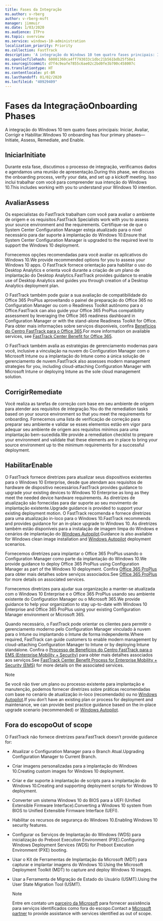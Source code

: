 ```yaml
---
title: Fases da Integração
ms.author: v-rberg
author: v-rberg-msft
manager: jimmuir
ms.date: 1/03/2020
ms.audience: ITPro
ms.topic: overview
ms.service: windows-10-administration
localization_priority: Priority
ms.collection: FastTrack
description: 'A integração do Windows 10 tem quatro fases principais: Iniciar, Avaliar, Corrigir e Habilitar.'
ms.openlocfilehash: 60001360ca4ff793033c1dbc21b561bdb25f58e1
ms.sourcegitcommit: d7f4c9eafe7855c6ae02c2bd0fe3b700c458007c
ms.translationtype: HT
ms.contentlocale: pt-BR
ms.lasthandoff: 01/02/2020
ms.locfileid: "40929409"
---
```

# <a name="onboarding-phases"></a><span data-ttu-id="1d13b-103">Fases da Integração</span><span class="sxs-lookup"><span data-stu-id="1d13b-103">Onboarding Phases</span></span>

<span data-ttu-id="1d13b-104">A integração do Windows 10 tem quatro fases principais: Iniciar, Avaliar, Corrigir e Habilitar.</span><span class="sxs-lookup"><span data-stu-id="1d13b-104">Windows 10 onboarding has four primary phases—Initiate, Assess, Remediate, and Enable.</span></span>

## <a name="initiate"></a><span data-ttu-id="1d13b-105">Iniciar</span><span class="sxs-lookup"><span data-stu-id="1d13b-105">Initiate</span></span>

<span data-ttu-id="1d13b-106">Durante esta fase, discutimos o processo de integração, verificamos dados e agendamos uma reunião de apresentação.</span><span class="sxs-lookup"><span data-stu-id="1d13b-106">During this phase, we discuss the onboarding process, verify your data, and set up a kickoff meeting.</span></span> <span data-ttu-id="1d13b-107">Isso inclui trabalhar com você para compreender sua intenção do Windows 10.</span><span class="sxs-lookup"><span data-stu-id="1d13b-107">This includes working with you to understand your Windows 10 intention.</span></span>

## <a name="assess"></a><span data-ttu-id="1d13b-108">Avaliar</span><span class="sxs-lookup"><span data-stu-id="1d13b-108">Assess</span></span>

<span data-ttu-id="1d13b-109">Os especialistas do FastTrack trabalham com você para avaliar o ambiente de origem e os requisitos.</span><span class="sxs-lookup"><span data-stu-id="1d13b-109">FastTrack Specialists work with you to assess your source environment and the requirements.</span></span> <span data-ttu-id="1d13b-110">Certifique-se de que o System Center Configuration Manager esteja atualizado para o nível necessário para dar suporte à implantação do Windows 10.</span><span class="sxs-lookup"><span data-stu-id="1d13b-110">Ensure that System Center Configuration Manager is upgraded to the required level to support the Windows 10 deployment.</span></span> 

<span data-ttu-id="1d13b-111">Fornecemos opções recomendadas para você avaliar os aplicativos do Windows 10.</span><span class="sxs-lookup"><span data-stu-id="1d13b-111">We provide recommended options for you to assess your Windows 10 apps.</span></span> <span data-ttu-id="1d13b-112">O FastTrack fornece orientação para habilitar o uso do Desktop Analytics e orienta você durante a criação de um plano de implantação do Desktop Analytics.</span><span class="sxs-lookup"><span data-stu-id="1d13b-112">FastTrack provides guidance to enable use of Desktop Analytics and guides you through creation of a Desktop Analytics deployment plan.</span></span>

<span data-ttu-id="1d13b-113">O FastTrack também pode guiar a sua avaliação de compatibilidade do Office 365 ProPlus aproveitando o painel de preparação do Office 365 no Configuration Manager ou com o Readiness Toolkit autônomo para o Office.</span><span class="sxs-lookup"><span data-stu-id="1d13b-113">FastTrack can also guide your Office 365 ProPlus compatibility assessment by leveraging the Office 365 readiness dashboard in Configuration Manager or with the stand-alone Readiness Toolkit for Office.</span></span> <span data-ttu-id="1d13b-114">Para obter mais informações sobre serviços disponíveis, confira [Benefícios do Centro FastTrack para o Office 365](O365-fasttrack-benefit-for-office-365.md).</span><span class="sxs-lookup"><span data-stu-id="1d13b-114">For more information on available services, see [FastTrack Center Benefit for Office 365](O365-fasttrack-benefit-for-office-365.md).</span></span> 

<span data-ttu-id="1d13b-115">O FastTrack também avalia as estratégias de gerenciamento modernas para você, inclusive a vinculação na nuvem do Configuration Manager com o Microsoft Intune ou a implantação do Intune como a única solução de gerenciamento de nuvem.</span><span class="sxs-lookup"><span data-stu-id="1d13b-115">FastTrack also assesses modern management strategies for you, including cloud-attaching Configuration Manager with Microsoft Intune or deploying Intune as the sole cloud management solution.</span></span>

## <a name="remediate"></a><span data-ttu-id="1d13b-116">Corrigir</span><span class="sxs-lookup"><span data-stu-id="1d13b-116">Remediate</span></span>

<span data-ttu-id="1d13b-117">Você realiza as tarefas de correção com base em seu ambiente de origem para atender aos requisitos de integração.</span><span class="sxs-lookup"><span data-stu-id="1d13b-117">You do the remediation tasks based on your source environment so that you meet the requirements for onboarding.</span></span> <span data-ttu-id="1d13b-118">Fornecemos uma lista de verificação de correção para preparar seu ambiente e validar se esses elementos estão em vigor para adequar seu ambiente de origem aos requisitos mínimos para uma implantação bem-sucedida.</span><span class="sxs-lookup"><span data-stu-id="1d13b-118">We provide a remediation checklist to prepare your environment and validate that these elements are in place to bring your source environment up to the minimum requirements for a successful deployment.</span></span> 

## <a name="enable"></a><span data-ttu-id="1d13b-119">Habilitar</span><span class="sxs-lookup"><span data-stu-id="1d13b-119">Enable</span></span>

<span data-ttu-id="1d13b-120">O FastTrack fornece diretrizes para atualizar seus dispositivos existentes para o Windows 10 Enterprise, desde que atendam aos requisitos de hardware de dispositivo necessários.</span><span class="sxs-lookup"><span data-stu-id="1d13b-120">FastTrack provides guidance to upgrade your existing devices to Windows 10 Enterprise as long as they meet the needed device hardware requirements.</span></span> <span data-ttu-id="1d13b-121">As diretrizes de atualização são fornecidas para dar suporte ao seu movimento de implantação existente.</span><span class="sxs-lookup"><span data-stu-id="1d13b-121">Upgrade guidance is provided to support your existing deployment motion.</span></span> <span data-ttu-id="1d13b-122">O FastTrack recomenda e fornece diretrizes para uma atualização in-loco para o Windows 10.</span><span class="sxs-lookup"><span data-stu-id="1d13b-122">FastTrack recommends and provides guidance for an in-place upgrade to Windows 10.</span></span> <span data-ttu-id="1d13b-123">As diretrizes também estão disponíveis para a instalação de imagem limpa do Windows e cenários de implantação do [Windows Autopilot](EMS-onboarding-phases.md#windows-autopilot).</span><span class="sxs-lookup"><span data-stu-id="1d13b-123">Guidance is also available for Windows clean image installation and [Windows Autopilot](EMS-onboarding-phases.md#windows-autopilot) deployment scenarios.</span></span> 

<span data-ttu-id="1d13b-124">Fornecemos diretrizes para implantar o Office 365 ProPlus usando o Configuration Manager como parte da implantação do Windows 10.</span><span class="sxs-lookup"><span data-stu-id="1d13b-124">We provide guidance to deploy Office 365 ProPlus using Configuration Manager as part of the Windows 10 deployment.</span></span> <span data-ttu-id="1d13b-125">Confira [Office 365 ProPlus](O365-onboarding-and-migration.md#office-365-proplus) para obter mais detalhes sobre serviços associados.</span><span class="sxs-lookup"><span data-stu-id="1d13b-125">See [Office 365 ProPlus](O365-onboarding-and-migration.md#office-365-proplus) for more details on associated services.</span></span>

<span data-ttu-id="1d13b-126">Fornecemos diretrizes para ajudar sua organização a manter-se atualizada com o Windows 10 Enterprise e o Office 365 ProPlus usando seu ambiente existente do Configuration Manager ou o Microsoft 365.</span><span class="sxs-lookup"><span data-stu-id="1d13b-126">We provide guidance to help your organization to stay up-to-date with Windows 10 Enterprise and Office 365 ProPlus using your existing Configuration Manager environment or Microsoft 365.</span></span>

<span data-ttu-id="1d13b-127">Quando necessário, o FastTrack pode orientar os clientes para permitir o gerenciamento moderno pelo Configuration Manager vinculado à nuvem para o Intune ou implantando o Intune de forma independente.</span><span class="sxs-lookup"><span data-stu-id="1d13b-127">Where required, FastTrack can guide customers to enable modern management by cloud-attaching Configuration Manager to Intune or by deploying Intune standalone.</span></span> <span data-ttu-id="1d13b-128">Confira o [Processo de Benefícios do Centro FastTrack para o EMS (Enterprise Mobility + Security)](EMS-fasttrack-process.md) para obter mais detalhes associados aos serviços.</span><span class="sxs-lookup"><span data-stu-id="1d13b-128">See [FastTrack Center Benefit Process for Enterprise Mobility + Security (EMS)](EMS-fasttrack-process.md) for more details on the associated services.</span></span>

> [!NOTE]
> <span data-ttu-id="1d13b-129">Se você não tiver um plano ou processo existente para implantação e manutenção, podemos fornecer diretrizes sobre práticas recomendadas com base no cenário de atualização in-loco (recomendado) ou no [Windows Autopilot](EMS-onboarding-phases.md#windows-autopilot).</span><span class="sxs-lookup"><span data-stu-id="1d13b-129">If you don’t have an existing plan or process for deployment and maintenance, we can provide best practice guidance based on the in-place upgrade scenario (recommended) or [Windows Autopilot](EMS-onboarding-phases.md#windows-autopilot).</span></span>

## <a name="out-of-scope"></a><span data-ttu-id="1d13b-130">Fora do escopo</span><span class="sxs-lookup"><span data-stu-id="1d13b-130">Out of scope</span></span>

<span data-ttu-id="1d13b-131">O FastTrack não fornece diretrizes para:</span><span class="sxs-lookup"><span data-stu-id="1d13b-131">FastTrack doesn’t provide guidance for:</span></span>

- <span data-ttu-id="1d13b-132">Atualizar o Configuration Manager para o Branch Atual.</span><span class="sxs-lookup"><span data-stu-id="1d13b-132">Upgrading Configuration Manager to Current Branch.</span></span>
- <span data-ttu-id="1d13b-133">Criar imagens personalizadas para a implantação do Windows 10.</span><span class="sxs-lookup"><span data-stu-id="1d13b-133">Creating custom images for Windows 10 deployment.</span></span>
- <span data-ttu-id="1d13b-134">Criar e dar suporte à implantação de scripts para a implantação do Windows 10.</span><span class="sxs-lookup"><span data-stu-id="1d13b-134">Creating and supporting deployment scripts for Windows 10 deployment.</span></span>
- <span data-ttu-id="1d13b-135">Converter um sistema Windows 10 do BIOS para a UEFI (Unified Extensible Firmware Interface).</span><span class="sxs-lookup"><span data-stu-id="1d13b-135">Converting a Windows 10 system from BIOS to Unified Extensible Firmware Interface (UEFI).</span></span>
- <span data-ttu-id="1d13b-136">Habilitar os recursos de segurança do Windows 10.</span><span class="sxs-lookup"><span data-stu-id="1d13b-136">Enabling Windows 10 security features.</span></span> 
- <span data-ttu-id="1d13b-137">Configurar os Serviços de Implantação do Windows (WDS) para inicialização do Preboot Execution Environment (PXE).</span><span class="sxs-lookup"><span data-stu-id="1d13b-137">Configuring Windows Deployment Services (WDS) for Preboot Execution Environment (PXE) booting.</span></span>
- <span data-ttu-id="1d13b-138">Usar o Kit de Ferramentas de Implantação da Microsoft (MDT) para capturar e implantar imagens do Windows 10.</span><span class="sxs-lookup"><span data-stu-id="1d13b-138">Using the Microsoft Deployment Toolkit (MDT) to capture and deploy Windows 10 images.</span></span>
- <span data-ttu-id="1d13b-139">Usar a Ferramenta de Migração de Estado do Usuário (USMT).</span><span class="sxs-lookup"><span data-stu-id="1d13b-139">Using the User State Migration Tool (USMT).</span></span>

  > [!NOTE]
  > <span data-ttu-id="1d13b-140">Entre em contato um [parceiro da Microsoft](https://go.microsoft.com/fwlink/?linkid=2080150) para fornecer assistência para serviços identificados como fora do escopo.</span><span class="sxs-lookup"><span data-stu-id="1d13b-140">Contact a [Microsoft partner](https://go.microsoft.com/fwlink/?linkid=2080150) to provide assistance with services identified as out of scope.</span></span>

 